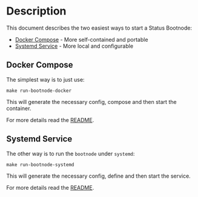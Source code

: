 # Description

This document describes the two easiest ways to start a Status Bootnode:

* [Docker Compose](https://docs.docker.com/compose/) - More self-contained and portable
* [Systemd Service](https://www.freedesktop.org/wiki/Software/systemd/) - More local and configurable

## Docker Compose

The simplest way is to just use:
```
make run-bootnode-docker
```
This will generate the necessary config, compose and then start the container.

For more details read the [README](_assets/compose/bootnode/README.md).

## Systemd Service

The other way is to run the `bootnode` under `systemd`:
```
make run-bootnode-systemd
```
This will generate the necessary config, define and then start the service.

For more details read the [README](_assets/systemd/bootnode/README.md).
